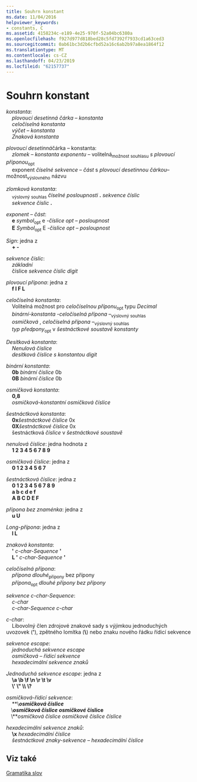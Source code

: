 ```yaml
---
title: Souhrn konstant
ms.date: 11/04/2016
helpviewer_keywords:
- constants, C
ms.assetid: 4158234c-e189-4e25-970f-52a04bc6380a
ms.openlocfilehash: f927d977d818bed28c5fd7392f7933cd1a63ced3
ms.sourcegitcommit: 0ab61bc3d2b6cfbd52a16c6ab2b97a8ea1864f12
ms.translationtype: MT
ms.contentlocale: cs-CZ
ms.lasthandoff: 04/23/2019
ms.locfileid: "62157737"
---
```

# <a name="summary-of-constants"></a>Souhrn konstant

*konstanta*:<br/>
&nbsp;&nbsp;&nbsp;&nbsp;*plovoucí desetinná čárka – konstanta*<br/>
&nbsp;&nbsp;&nbsp;&nbsp;*celočíselná konstanta*<br/>
&nbsp;&nbsp;&nbsp;&nbsp;*výčet – konstanta*<br/>
&nbsp;&nbsp;&nbsp;&nbsp;*Znaková konstanta*

*plovoucí desetinná*čárka – konstanta:<br/>
&nbsp;&nbsp;&nbsp;&nbsp;*zlomek – konstanta* *exponentu –* volitelná<sub>možnost souhlasu</sub> *s plovoucí příponou*<sub>opt</sub><br/>
&nbsp;&nbsp;&nbsp;&nbsp;exponent *číselné sekvence* – *část* s *plovoucí desetinnou čárkou*– možnost<sub>výslovného</sub> názvu

*zlomková konstanta*:<br/>
&nbsp;&nbsp;&nbsp;&nbsp;<sub>výslovný souhlas</sub> *číselné posloupnosti* **.** *sekvence číslic*<br/>
&nbsp;&nbsp;&nbsp;&nbsp;*sekvence číslic*  **.**

*exponent – část*:<br/>
&nbsp;&nbsp;&nbsp;&nbsp;**e** *symbol*<sub>opt</sub> e *-číslice opt – posloupnost*<br/>
&nbsp;&nbsp;&nbsp;&nbsp;**E** *Symbol*<sub>opt</sub> E *-číslice opt – posloupnost*

*Sign*: jedna z<br/>
&nbsp;&nbsp;&nbsp;&nbsp;**+ -**

*sekvence číslic*:<br/>
&nbsp;&nbsp;&nbsp;&nbsp;*základní*<br/>
&nbsp;&nbsp;&nbsp;&nbsp;číslice *sekvence číslic* *digit*

*plovoucí přípona*: jedna z<br/>
&nbsp;&nbsp;&nbsp;&nbsp;**f l F L**

*celočíselná konstanta*:<br/>
&nbsp;&nbsp;&nbsp;&nbsp;Volitelná možnost pro *celočíselnou příponu*<sub>opt</sub> typu *Decimal*<br/>
&nbsp;&nbsp;&nbsp;&nbsp;*binární-konstanta* *-celočíselná přípona –*<sub>výslovný souhlas</sub><br/>
&nbsp;&nbsp;&nbsp;&nbsp;*osmičková* , *celočíselná přípona –*<sub>výslovný souhlas</sub><br/>
&nbsp;&nbsp;&nbsp;&nbsp;*typ předpony*<sub>opt</sub> v *šestnáctkové soustavě konstanty*

*Desítková konstanta*:<br/>
&nbsp;&nbsp;&nbsp;&nbsp;*Nenulová číslice*<br/>
&nbsp;&nbsp;&nbsp;&nbsp;*desítková číslice s konstantou* *digit*

*binární konstanta*:<br/>
&nbsp;&nbsp;&nbsp;&nbsp;**0b** *binární číslice* 0b<br/>
&nbsp;&nbsp;&nbsp;&nbsp;**0B** *binární číslice* 0b

*osmičková konstanta*:<br/>
&nbsp;&nbsp;&nbsp;&nbsp;**0,8**<br/>
&nbsp;&nbsp;&nbsp;&nbsp;*osmičková-konstantní* *osmičková číslice*

*šestnáctková konstanta*:<br/>
&nbsp;&nbsp;&nbsp;&nbsp;**0x***šestnáctkové číslice* 0x  <br/>
&nbsp;&nbsp;&nbsp;&nbsp;**0X***šestnáctkové číslice* 0x  <br/>
&nbsp;&nbsp;&nbsp;&nbsp;šestnáctková *číslice* v *šestnáctkové soustavě*

*nenulová číslice*: jedna hodnota z<br/>
&nbsp;&nbsp;&nbsp;&nbsp;**1 2 3 4 5 6 7 8 9**

*osmičková číslice*: jedna z<br/>
&nbsp;&nbsp;&nbsp;&nbsp;**0 1 2 3 4 5 6 7**

*šestnáctková číslice*: jedna z<br/>
&nbsp;&nbsp;&nbsp;&nbsp;**0 1 2 3 4 5 6 7 8 9**<br/>
&nbsp;&nbsp;&nbsp;&nbsp;**a b c d e f**<br/>
&nbsp;&nbsp;&nbsp;&nbsp;**A B C D E F**

*přípona bez znaménka*: jedna z<br/>
&nbsp;&nbsp;&nbsp;&nbsp;**u U**

*Long-přípona*: jedna z<br/>
&nbsp;&nbsp;&nbsp;&nbsp;**l L**

*znaková konstanta*:<br/>
&nbsp;&nbsp;&nbsp;&nbsp;**'** *c-char-Sequence* **'**<br/>
&nbsp;&nbsp;&nbsp;&nbsp;**L '** *c-char-Sequence* **'**

*celočíselná přípona*:<br/>
&nbsp;&nbsp;&nbsp;&nbsp;*přípona* *dlouhé*<sub>přípony</sub> bez přípony<br/>
&nbsp;&nbsp;&nbsp;&nbsp;*přípona*<sub>opt</sub> *dlouhé přípony bez přípony*

*sekvence c-char-Sequence*:<br/>
&nbsp;&nbsp;&nbsp;&nbsp;*c-char*<br/>
&nbsp;&nbsp;&nbsp;&nbsp;*c-char-Sequence* *c-char*

*c-char*:<br/>
&nbsp;&nbsp;&nbsp;&nbsp;Libovolný člen zdrojové znakové sady s výjimkou jednoduchých uvozovek (**'**), zpětného lomítka (**\\**) nebo znaku nového řádku řídicí sekvence

*sekvence escape*:<br/>
&nbsp;&nbsp;&nbsp;&nbsp;*jednoduchá sekvence escape*<br/>
&nbsp;&nbsp;&nbsp;&nbsp;*osmičková – řídicí sekvence*<br/>
&nbsp;&nbsp;&nbsp;&nbsp;*hexadecimální sekvence znaků*

*Jednoduchá sekvence escape*: jedna z<br/>
&nbsp;&nbsp;&nbsp;&nbsp;**\a \b \f \n \r \t \v**<br/>
&nbsp;&nbsp;&nbsp;&nbsp;**\\' \\" \\\ \\?**

*osmičková-řídicí sekvence*:<br/>
&nbsp;&nbsp;&nbsp;&nbsp;**\\***osmičková číslice*<br/>
&nbsp;&nbsp;&nbsp;&nbsp;**\\***osmičková číslice* *osmičkové* číslice<br/>
&nbsp;&nbsp;&nbsp;&nbsp;**\\***osmičková číslice* *osmičkové* *číslice číslice*

*hexadecimální sekvence znaků*:<br/>
&nbsp;&nbsp;&nbsp;&nbsp;**\x** *hexadecimální číslice*<br/>
&nbsp;&nbsp;&nbsp;&nbsp;*šestnáctkové znaky-sekvence* – *hexadecimální číslice*

## <a name="see-also"></a>Viz také

[Gramatika slov](../c-language/lexical-grammar.md)<br/>
